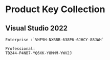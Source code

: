 # Product Key Collection

## Visual Studio 2022
```
Enterprise :`VHF9H-NXBBB-638P6-6JHCY-88JWH`

Professional:
TD244-P4NB7-YQ6XK-Y8MMM-YWV2J